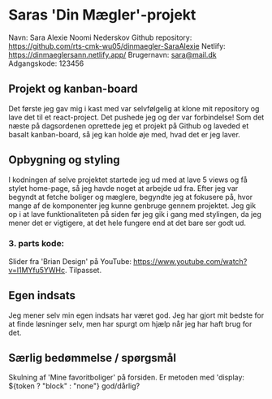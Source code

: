 # Saras 'Din Mægler'-projekt
Navn: Sara Alexie Noomi Nederskov
Github repository: https://github.com/rts-cmk-wu05/dinmaegler-SaraAlexie
Netlify: https://dinmaeglersann.netlify.app/
Brugernavn: sara@mail.dk
Adgangskode: 123456

## Projekt og kanban-board
Det første jeg gav mig i kast med var selvfølgelig at klone mit repository og lave det til et react-project. Det pushede jeg og der var forbindelse!
Som det næste på dagsordenen oprettede jeg et projekt på Github og laveded et basalt kanban-board, så jeg kan holde øje med, hvad det er jeg laver.

## Opbygning og styling
I kodningen af selve projektet startede jeg ud med at lave 5 views og få stylet home-page, så jeg havde noget at arbejde ud fra. 
Efter jeg var begyndt at fetche boliger og mæglere, begyndte jeg at fokusere på, hvor mange af de komponenter jeg kunne genbruge gennem projektet.
Jeg gik op i at lave funktionaliteten på siden før jeg gik i gang med stylingen, da jeg mener det er vigtigere, at det hele fungere end at det bare ser godt ud.

### 3. parts kode:
Slider fra 'Brian Design' på YouTube: https://www.youtube.com/watch?v=l1MYfu5YWHc. Tilpasset.

## Egen indsats
Jeg mener selv min egen indsats har været god. Jeg har gjort mit bedste for at finde løsninger selv, men har spurgt om hjælp når jeg har haft brug for det.

## Særlig bedømmelse / spørgsmål
Skulning af 'Mine favoritboliger' på forsiden. Er metoden med 'display: ${token ? "block" : "none"} god/dårlig?